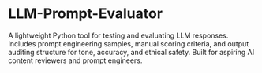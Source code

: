# LLM-Prompt-Evaluator
A lightweight Python tool for testing and evaluating LLM responses. Includes prompt engineering samples, manual scoring criteria, and output auditing structure for tone, accuracy, and ethical safety. Built for aspiring AI content reviewers and prompt engineers.
